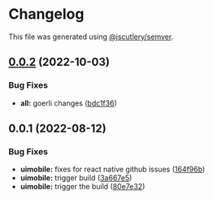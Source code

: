 # Changelog

This file was generated using [@jscutlery/semver](https://github.com/jscutlery/semver).

## [0.0.2](https://github.com/ethereum-push-notification-service/push-sdk/compare/uimobile-0.0.1...uimobile-0.0.2) (2022-10-03)


### Bug Fixes

* **all:** goerli changes ([bdc1f36](https://github.com/ethereum-push-notification-service/push-sdk/commit/bdc1f361ce3d07ed2c75463e6ff037e98edb45f5))



## 0.0.1 (2022-08-12)


### Bug Fixes

* **uimobile:** fixes for react native github issues ([164f96b](https://github.com/ethereum-push-notification-service/epns-sdk/commit/164f96be0d1a7a8006a57dad58aa016f31db5aa5))
* **uimobile:** trigger build ([3a667e5](https://github.com/ethereum-push-notification-service/epns-sdk/commit/3a667e5f40096a3fb69e2505b61b0b43c4b99fa0))
* **uimobile:** trigger the build ([80e7e32](https://github.com/ethereum-push-notification-service/epns-sdk/commit/80e7e32a4c52df9cd1b45db95439331e440667a9))
